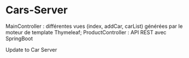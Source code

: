 # Cars-Server
MainController : différentes vues (index, addCar, carList) générées par le moteur de template Thymeleaf; 
ProductController : API REST avec SpringBoot

Update to Car Server
